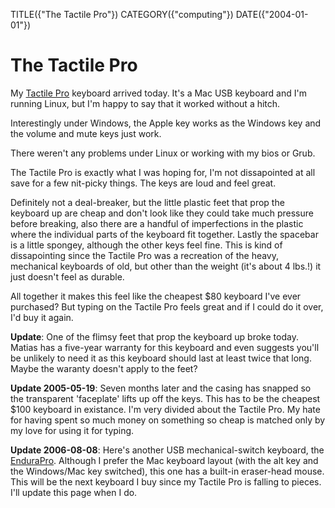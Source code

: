 TITLE({"The Tactile Pro"})
CATEGORY({"computing"})
DATE({"2004-01-01"})

The Tactile Pro
===============

My [Tactile Pro](http://matias.ca/tactilepro/index.php) keyboard arrived
today. It's a Mac USB keyboard and I'm running Linux, but I'm happy
to say that it worked without a hitch.

Interestingly under Windows, the Apple key works as the Windows key and
the volume and mute keys just work.

There weren't any problems under Linux or working with my bios or Grub.

The Tactile Pro is exactly what I was hoping for, I'm not dissapointed
at all save for a few nit-picky things. The keys are loud and feel
great.

Definitely not a deal-breaker, but the little plastic feet that prop the
keyboard up are cheap and don't look like they could take much pressure
before breaking, also there are a handful of imperfections in the
plastic where the individual parts of the keyboard fit together. Lastly
the spacebar is a little spongey, although the other keys feel fine.
This is kind of dissapointing since the Tactile Pro was a recreation of
the heavy, mechanical keyboards of old, but other than the weight (it's
about 4 lbs.!) it just doesn't feel as durable.

All together it makes this feel like the cheapest $80 keyboard I've
ever purchased? But typing on the Tactile Pro feels great and if I could
do it over, I'd buy it again.

**Update**: One of the flimsy feet that prop the keyboard up broke
today. Matias has a five-year warranty for this keyboard and even
suggests you'll be unlikely to need it as this keyboard should last at
least twice that long. Maybe the waranty doesn't apply to the feet?

**Update 2005-05-19**: Seven months later and the casing has snapped so
the transparent 'faceplate' lifts up off the keys. This has to be the
cheapest $100 keyboard in existance. I'm very divided about the
Tactile Pro. My hate for having spent so much money on something so
cheap is matched only by my love for using it for typing.

**Update 2006-08-08**: Here's another USB mechanical-switch keyboard,
the [EnduraPro](http://www.pckeyboard.com/ep104.html). Although I
prefer the Mac keyboard layout (with the alt key and the Windows/Mac key
switched), this one has a built-in eraser-head mouse. This will be the
next keyboard I buy since my Tactile Pro is falling to pieces. I'll
update this page when I do.
